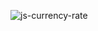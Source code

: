 ![js-currency-rate](https://github.com/ozkannbuyuk/js-currency-rate/assets/111967202/8980b082-80ab-402d-8ab5-09b784cc453f)
